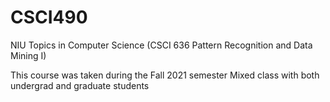 # CSCI490

NIU Topics in Computer Science (CSCI 636 Pattern Recognition and Data Mining I)

This course was taken during the Fall 2021 semester
Mixed class with both undergrad and graduate students
